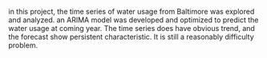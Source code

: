 in this project, the time series of water usage from Baltimore was explored and analyzed. an ARIMA model was developed and optimized to predict the water usage at coming year. The time series does have obvious trend, and the forecast show persistent characteristic. It is still a reasonably difficulty problem. 
